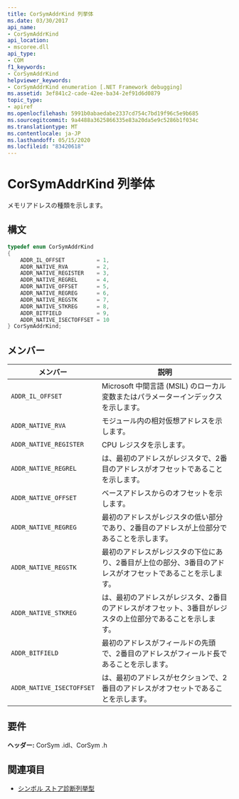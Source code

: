 ```yaml
---
title: CorSymAddrKind 列挙体
ms.date: 03/30/2017
api_name:
- CorSymAddrKind
api_location:
- mscoree.dll
api_type:
- COM
f1_keywords:
- CorSymAddrKind
helpviewer_keywords:
- CorSymAddrKind enumeration [.NET Framework debugging]
ms.assetid: 3ef841c2-cade-42ee-ba34-2ef91d6d0879
topic_type:
- apiref
ms.openlocfilehash: 5991b0abaedabe2337cd754c7bd19f96c5e9b685
ms.sourcegitcommit: 9a4488a3625866335e83a20da5e9c5286b1f034c
ms.translationtype: MT
ms.contentlocale: ja-JP
ms.lasthandoff: 05/15/2020
ms.locfileid: "83420618"
---
```

# <a name="corsymaddrkind-enumeration"></a>CorSymAddrKind 列挙体
メモリアドレスの種類を示します。  
  
## <a name="syntax"></a>構文  
  
```cpp  
typedef enum CorSymAddrKind  
{  
    ADDR_IL_OFFSET          = 1,  
    ADDR_NATIVE_RVA         = 2,  
    ADDR_NATIVE_REGISTER    = 3,  
    ADDR_NATIVE_REGREL      = 4,  
    ADDR_NATIVE_OFFSET      = 5,  
    ADDR_NATIVE_REGREG      = 6,  
    ADDR_NATIVE_REGSTK      = 7,  
    ADDR_NATIVE_STKREG      = 8,  
    ADDR_BITFIELD           = 9,  
    ADDR_NATIVE_ISECTOFFSET = 10  
} CorSymAddrKind;  
```  
  
## <a name="members"></a>メンバー  
  
|メンバー|説明|  
|------------|-----------------|  
|`ADDR_IL_OFFSET`|Microsoft 中間言語 (MSIL) のローカル変数またはパラメーターインデックスを示します。|  
|`ADDR_NATIVE_RVA`|モジュール内の相対仮想アドレスを示します。|  
|`ADDR_NATIVE_REGISTER`|CPU レジスタを示します。|  
|`ADDR_NATIVE_REGREL`|は、最初のアドレスがレジスタで、2番目のアドレスがオフセットであることを示します。|  
|`ADDR_NATIVE_OFFSET`|ベースアドレスからのオフセットを示します。|  
|`ADDR_NATIVE_REGREG`|最初のアドレスがレジスタの低い部分であり、2番目のアドレスが上位部分であることを示します。|  
|`ADDR_NATIVE_REGSTK`|最初のアドレスがレジスタの下位にあり、2番目が上位の部分、3番目のアドレスがオフセットであることを示します。|  
|`ADDR_NATIVE_STKREG`|は、最初のアドレスがレジスタ、2番目のアドレスがオフセット、3番目がレジスタの上位部分であることを示します。|  
|`ADDR_BITFIELD`|最初のアドレスがフィールドの先頭で、2番目のアドレスがフィールド長であることを示します。|  
|`ADDR_NATIVE_ISECTOFFSET`|は、最初のアドレスがセクションで、2番目のアドレスがオフセットであることを示します。|  
  
## <a name="requirements"></a>要件  
 **ヘッダー:** CorSym .idl、CorSym .h  
  
## <a name="see-also"></a>関連項目

- [シンボル ストア診断列挙型](diagnostics-symbol-store-enumerations.md)

